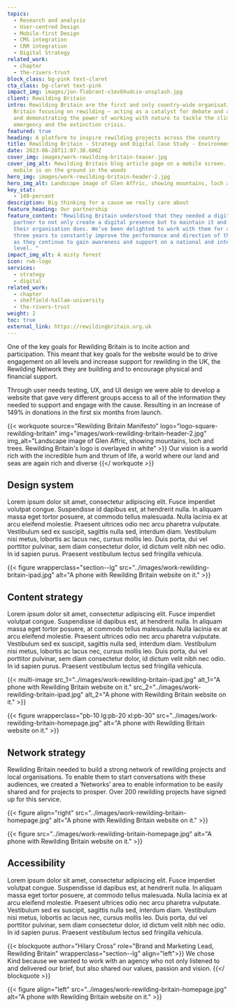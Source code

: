 ```yaml
---
topics:
  - Research and analysis
  - User-centred Design
  - Mobile-first Design
  - CMS integration
  - CRM integration
  - Digital Strategy
related_work:
  - chapter
  - the-rivers-trust
block_class: bg-pink text-claret
cta_class: bg-claret text-pink
impact_img: images/jon-flobrant-v1ev6hudcie-unsplash.jpg
client: Rewilding Britain
intro: Rewilding Britain are the first and only country-wide organisation in
  Britain focusing on rewilding – acting as a catalyst for debate and action,
  and demonstrating the power of working with nature to tackle the climate
  emergency and the extinction crisis.
featured: true
heading: A platform to inspire rewilding projects across the country
title: Rewilding Britain - Strategy and Digital Case Study - Environment
date: 2023-06-28T11:07:38.606Z
cover_img: images/work-rewilding-britain-teaser.jpg
cover_img_alt: Rewilding Britain blog article page on a mobile screen. The
  mobile is on the ground in the woods
hero_img: images/work-rewilding-britain-header-2.jpg
hero_img_alt: Landscape image of Glen Affric, showing mountains, loch and trees. Rewilding Britain's logo is overlayed in white
key_stat:
  - 149-percent
description: Big thinking for a cause we really care about
feature_heading: Our partnership
feature_content: "Rewilding Britain understood that they needed a digital
  partner to not only create a digital presence but to maintain it and evolve as
  their organisation does. We’ve been delighted to work with them for almost
  three years to constantly improve the performance and direction of their site
  as they continue to gain awareness and support on a national and international
  level. "
impact_img_alt: A misty forest
icon: rwb-logo
services:
  - strategy
  - digital
related_work:
  - chapter
  - sheffield-hallam-university
  - the-rivers-trust
weight: 2
toc: true
external_link: https://rewildingbritain.org.uk
---
```


<div class="w-full grid grid-cols-12 gap-x-2.5 gap-y-6 lg:gap-6 xl:gap-8">
  <div class="prose col-span-full lg:col-span-8 xl:col-span-4">

  One of the key goals for Rewilding Britain is to incite action and participation. This meant that key goals for the website would be to drive engagement on all levels and increase support for rewilding in the UK, the Rewilding Network they are building and to encourage physical and financial support.

  Through user needs testing, UX, and UI design we were able to develop a website that gave very different groups access to all of the information they needed to support and engage with the cause. Resulting in an increase of 149% in donations in the first six months from launch.

  </div>
</div>


{{< workquote source="Rewilding Britain Manifesto" logo="logo-square-rewilding-britain" img="images/work-rewilding-britain-header-2.jpg" img_alt="Landscape image of Glen Affric, showing mountains, loch and trees. Rewilding Britain's logo is overlayed in white" >}}
Our vision is a world rich with the incredible hum and thrum of life, a world where our land and seas are again rich and diverse
{{</ workquote >}}

<div class="w-full grid grid-cols-12 gap-x-2.5 gap-y-6 lg:gap-6 xl:gap-8">
  <div class="prose col-span-full lg:col-span-8 lg:col-start-5 xl:col-span-4 xl:col-start-5">

  ## Design system

  Lorem ipsum dolor sit amet, consectetur adipiscing elit. Fusce imperdiet volutpat congue. Suspendisse id dapibus est, at hendrerit nulla. In aliquam massa eget tortor posuere, at commodo tellus malesuada. Nulla lacinia ex at arcu eleifend molestie. Praesent ultrices odio nec arcu pharetra vulputate. Vestibulum sed ex suscipit, sagittis nulla sed, interdum diam. Vestibulum nisi metus, lobortis ac lacus nec, cursus mollis leo. Duis porta, dui vel porttitor pulvinar, sem diam consectetur dolor, id dictum velit nibh nec odio. In id sapien purus. Praesent vestibulum lectus sed fringilla vehicula.

  </div>
</div>

{{< figure wrapperclass="section--lg" src="../images/work-rewilding-britain-ipad.jpg" alt="A phone with Rewilding Britain website on it." >}}

<div class="w-full grid grid-cols-12 gap-x-2.5 gap-y-6 lg:gap-6 xl:gap-8">
  <div class="prose col-span-full lg:col-span-8 xl:col-span-4">

  ## Content strategy

  Lorem ipsum dolor sit amet, consectetur adipiscing elit. Fusce imperdiet volutpat congue. Suspendisse id dapibus est, at hendrerit nulla. In aliquam massa eget tortor posuere, at commodo tellus malesuada. Nulla lacinia ex at arcu eleifend molestie. Praesent ultrices odio nec arcu pharetra vulputate. Vestibulum sed ex suscipit, sagittis nulla sed, interdum diam. Vestibulum nisi metus, lobortis ac lacus nec, cursus mollis leo. Duis porta, dui vel porttitor pulvinar, sem diam consectetur dolor, id dictum velit nibh nec odio. In id sapien purus. Praesent vestibulum lectus sed fringilla vehicula.
   
  </div>
</div>

{{< multi-image
  src_1="../images/work-rewilding-britain-ipad.jpg" alt_1="A phone with Rewilding Britain website on it."
  src_2="../images/work-rewilding-britain-ipad.jpg" alt_2="A phone with Rewilding Britain website on it." >}}

{{< figure wrapperclass="pb-10 lg:pb-20 xl:pb-30" src="../images/work-rewilding-britain-homepage.jpg" alt="A phone with Rewilding Britain website on it." >}}


<div class="w-full grid grid-cols-12 gap-x-2.5 gap-y-6 lg:gap-6 xl:gap-8">
  <div class="prose col-span-full lg:col-span-8 lg:col-start-5 xl:col-span-4 xl:col-start-5">

  ## Network strategy

  Rewilding Britain needed to build a strong network of rewilding projects and local organisations. To enable them to start conversations with these audiences, we created a ‘Networks’ area to enable information to be easily shared and for projects to prosper. Over 200 rewilding projects have signed up for this service.
   
  </div>
</div>

{{< figure align="right" src="../images/work-rewilding-britain-homepage.jpg" alt="A phone with Rewilding Britain website on it." >}}

{{< figure src="../images/work-rewilding-britain-homepage.jpg" alt="A phone with Rewilding Britain website on it." >}}

<div class="w-full grid grid-cols-12 gap-x-2.5 gap-y-6 lg:gap-6 xl:gap-8">
  <div class="prose col-span-full lg:col-span-8 lg:col-start-5 xl:col-span-4 xl:col-start-5">

  ## Accessibility

  Lorem ipsum dolor sit amet, consectetur adipiscing elit. Fusce imperdiet volutpat congue. Suspendisse id dapibus est, at hendrerit nulla. In aliquam massa eget tortor posuere, at commodo tellus malesuada. Nulla lacinia ex at arcu eleifend molestie. Praesent ultrices odio nec arcu pharetra vulputate. Vestibulum sed ex suscipit, sagittis nulla sed, interdum diam. Vestibulum nisi metus, lobortis ac lacus nec, cursus mollis leo. Duis porta, dui vel porttitor pulvinar, sem diam consectetur dolor, id dictum velit nibh nec odio. In id sapien purus. Praesent vestibulum lectus sed fringilla vehicula.
   
  </div>
</div>


{{< blockquote author="Hilary Cross" role="Brand and Marketing Lead, Rewilding Britain" wrapperclass="section--lg" align="left">}}
  We chose Kind because we wanted to work with an agency who not only listened to and delivered our brief, but also shared our values, passion and vision.
{{</ blockquote >}}

{{< figure align="left" src="../images/work-rewilding-britain-homepage.jpg" alt="A phone with Rewilding Britain website on it." >}}
